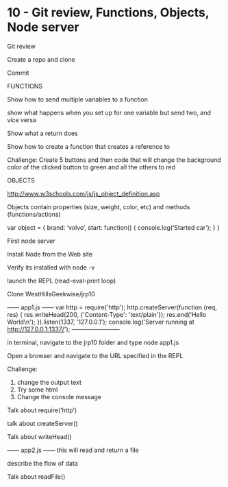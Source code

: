 # 10 - Git review, Functions, Objects, Node server #


Git review

Create a repo and clone

Commit



FUNCTIONS

Show how to send multiple variables to a function

show what happens when you set up for one variable but send two, and vice versa

Show what a return does

Show how to create a function that creates a reference to 

Challenge: Create 5 buttons and then code that will change the background color of the clicked button to green and all the others to red


OBJECTS


http://www.w3schools.com/js/js_object_definition.asp

Objects contain properties (size, weight, color, etc) and methods (functions/actions)

var object = {
	brand: ‘volvo’,
	start: function() {
		console.log(‘Started car’);
		}
	}




First node server

Install Node from the Web site

Verify its installed with node -v

launch the REPL (read-eval-print loop)

Clone WestHillsGeekwise/jrp10

—— app1.js ——
var http = require('http');
http.createServer(function (req, res) {
  res.writeHead(200, {'Content-Type': 'text/plain'});
  res.end('Hello World\n');
}).listen(1337, '127.0.0.1');
console.log('Server running at http://127.0.0.1:1337/');
————————

in terminal, navigate to the jrp10 folder and type node app1.js

Open a browser and navigate to the URL specified in the REPL

Challenge:
1. change the output text
2. Try some html
3. Change the console message

Talk about require(‘http’)

talk about createServer()

Talk about writeHead()



—— app2.js ——
this will read and return a file

describe the flow of data

Talk about readFile()




